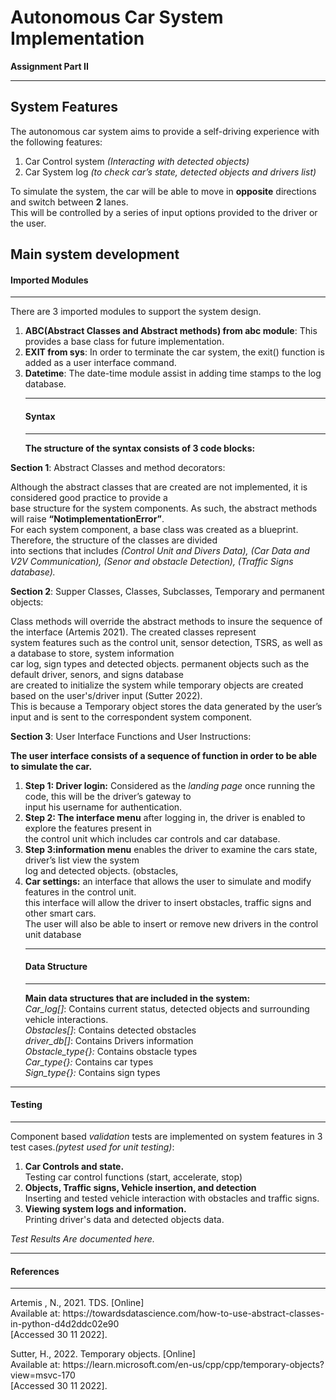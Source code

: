 
<div class="rendered-markdown"><h1>Autonomous Car System Implementation</h1>
<p><strong>Assignment Part II</strong></p>
<hr />
<h2>System Features</h2>
<p>The autonomous car system aims to provide a self-driving experience with the following features:</p>
<ol>
<li>Car Control system <em>(Interacting with detected objects)</em></li>
<li>Car System log <em>(to check car’s state, detected objects and drivers list)</em></li>
</ol>
<p>To simulate the system, the car will be able to move in <strong>opposite</strong> directions and switch between <strong>2</strong> lanes.
<br  />This will be controlled by a series of input options provided to the driver or the user.</p>
<h2>Main system development</h2>
<h4>Imported Modules</h4>
<hr />
<p>There are 3 imported modules to support the system design.</p>
<ol>
<li><strong>ABC(Abstract Classes and Abstract methods) from abc module</strong>: This provides a base class for future implementation.</li>
<li><strong>EXIT from sys</strong>: In order to terminate the car system, the exit() function is added as a user interface command.</li>
<li><strong>Datetime</strong>: The date-time module assist in adding time stamps to the log database.<hr />
<h4>Syntax</h4>
<hr />
<strong>The structure of the syntax consists of 3 code blocks:</strong></li>
</ol>
<p><strong>Section 1</strong>: Abstract Classes and method decorators:</p>
<p>Although the abstract classes that are created are not implemented, it is considered good practice to provide a
<br  />base structure for the system components. As such, the abstract methods will raise <strong>“NotimplementationError”</strong>.
<br  />For each system component, a base class was created as a blueprint. Therefore, the structure of the classes are divided
<br  />into sections that includes <em>(Control Unit and Divers Data), (Car Data and V2V Communication), (Senor and obstacle Detection), (Traffic Signs database).</em></p>
<p><strong>Section 2</strong>: Supper Classes, Classes, Subclasses, Temporary and permanent objects:</p>
<p>Class methods will override the abstract methods to insure the sequence of the interface (Artemis 2021). The created classes represent
<br  />system features such as the control unit, sensor detection, TSRS, as well as a database to store, system information
<br  />car log, sign types and detected objects. permanent objects such as the default driver, senors, and signs database
<br  />are created to initialize the system while temporary objects are created based on the user's/driver input (Sutter 2022).
<br  />This is because a Temporary object stores the data generated by the user’s input and is sent to the correspondent system component.</p>
<p><strong>Section 3</strong>: User Interface Functions and User Instructions:</p>
<p><strong>The user interface consists of a sequence of function in order to be able to simulate the car.</strong></p>
<ol>
<li><strong>Step 1: Driver login:</strong> Considered as the <em>landing page</em> once running the code, this will be the driver’s gateway to
<br  />input his username for authentication.</li>
<li><strong>Step 2: The interface menu</strong> after logging in, the driver is enabled to explore the features present in
<br  />the control unit which includes car controls and car database.</li>
<li><strong>Step 3:information menu</strong> enables the driver to examine the cars state, driver’s list view the system
<br  />log and detected objects. (obstacles,</li>
<li><strong>Car settings:</strong> an interface that allows the user to simulate and modify features in the control unit.
<br  />this interface will allow the driver to insert  obstacles, traffic signs and other smart cars.
<br  />The user will also be able to insert or remove new drivers in the control unit database<hr />
<h4>Data Structure</h4>
<hr />
<strong>Main data structures that are included in the system:</strong>
<br  /><em>Car_log[]</em>: Contains current status, detected objects and surrounding vehicle interactions.
<br  /><em>Obstacles[]</em>: Contains detected obstacles
<br  /><em>driver_db[]</em>: Contains Drivers information
<br  /><em>Obstacle_type{}:</em> Contains obstacle types
<br  /><em>Car_type{}:</em> Contains car types
<br  /><em>Sign_type{}:</em> Contains sign types</li>
</ol>
<hr />
<h4>Testing</h4>
<hr />
<p>Component based <em>validation</em> tests are implemented on system features in 3 test cases.<em>(pytest used for unit testing)</em>:</p>
<ol>
<li><strong>Car Controls and state.</strong>
<br  />Testing car control functions (start, accelerate, stop)</li>
<li><strong>Objects, Traffic signs, Vehicle insertion, and detection</strong>
<br  />Inserting and tested vehicle interaction with obstacles and traffic signs.</li>
<li><strong>Viewing system logs and information.</strong>
<br  />Printing driver's data and detected objects data.</li>
</ol>
<p><em>Test Results Are documented here.</em></p>
<hr />
<h4>References</h4>
<hr />
<p>Artemis , N., 2021. TDS. [Online]
<br  />Available at: https://towardsdatascience.com/how-to-use-abstract-classes-in-python-d4d2ddc02e90
<br  />[Accessed 30 11 2022].</p>
<p>Sutter, H., 2022. Temporary objects. [Online]
<br  />Available at: https://learn.microsoft.com/en-us/cpp/cpp/temporary-objects?view=msvc-170
<br  />[Accessed 30 11 2022].</p>
</div>
